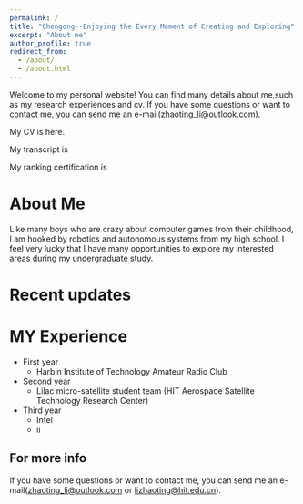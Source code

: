 ```yaml
---
permalink: /
title: "Chengong--Enjoying the Every Moment of Creating and Exploring"
excerpt: "About me"
author_profile: true
redirect_from: 
  - /about/
  - /about.html
---
```


Welcome to my personal website! You can find many details about me,such as my research experiences and cv. If you have some questions or want to contact me, you can send me an e-mail(zhaoting_li@outlook.com).

My CV is here. 

My transcript is 

My ranking certification is 

About Me
======
Like many boys who are crazy about computer games from their childhood, I am hooked by robotics and autonomous systems from my high school. I feel very lucky that I have many opportunities to explore my interested areas during my undergraduate study.

Recent updates
======



MY Experience
======
* First year
  * Harbin Institute of Technology Amateur Radio Club
* Second year
  * Lilac micro-satellite student team (HIT Aerospace Satellite Technology Research Center)
* Third year
  * Intel
  * ii

For more info
------
If you have some questions or want to contact me, you can send me an e-mail(zhaoting_li@outlook.com or lizhaoting@hit.edu.cn).